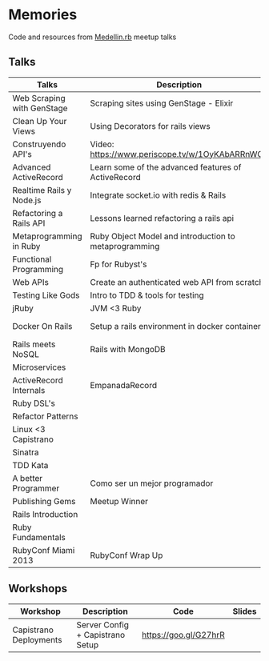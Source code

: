 # Memories
Code and resources from [Medellin.rb](http://www.meetup.com/medellin-rb/) meetup talks

## Talks

| Talks                    | Description                      | Code                  | Slides                |
|--------------------------|----------------------------------|-----------------------|-----------------------|
| Web Scraping with GenStage      | Scraping sites using GenStage - Elixir | https://goo.gl/auxZ9V | https://goo.gl/z1TUAP |
| Clean Up Your Views      | Using Decorators for rails views | https://goo.gl/nrWkUu | https://goo.gl/Vzvms0 |
| Construyendo API's       | Video: https://www.periscope.tv/w/1OyKAbARRnWGb                  |  | https://goo.gl/jQLmzI  |
| Advanced ActiveRecord | Learn some of the advanced features of ActiveRecord |  https://goo.gl/7cXFAV | http://goo.gl/n89caY |
| Realtime Rails y Node.js | Integrate socket.io with redis & Rails |  https://goo.gl/1kjFIJ | https://goo.gl/sZBJp9 |
| Refactoring a Rails API  | Lessons learned refactoring a rails api         |        | https://goo.gl/lI2Hc1 |
| Metaprogramming in Ruby  | Ruby Object Model and introduction to metaprogramming |  | http://goo.gl/SMu1u4  |
| Functional Programming   | Fp for Rubyst's                  | https://goo.gl/Q0tpaj | https://goo.gl/trOylb |
| Web APIs                 | Create an authenticated web API from scratch | https://goo.gl/Ru32uC | https://goo.gl/vjyNtr |
| Testing Like Gods        | Intro to TDD & tools for testing | https://goo.gl/XJJb5i | https://goo.gl/lUlYgC |
| jRuby                    |  JVM <3 Ruby                     |                       |                       |
| Docker On Rails          | Setup a rails environment in docker containers | https://goo.gl/rzcGyU  https://goo.gl/4UjANf | https://goo.gl/acP81B |
| Rails meets NoSQL        | Rails with MongoDB               | https://goo.gl/K9vuDp | http://goo.gl/qhi1A5  |
| Microservices            |                                  |                       | https://goo.gl/8dqgBc |
| ActiveRecord Internals   | EmpanadaRecord                   | https://goo.gl/nC1swb | https://goo.gl/bVQ251 |
| Ruby DSL's               |                                  | https://goo.gl/gBHKVG | https://goo.gl/xGxLRZ |
| Refactor Patterns        |                                  |                       | http://goo.gl/98QvUo  |
| Linux <3 Capistrano      |                                  | https://goo.gl/vXPA4b | https://goo.gl/LPPZ2e                     |
| Sinatra                  |                                  | https://goo.gl/7P1QFF |                       |
| TDD Kata                 |                                  | https://goo.gl/TyEuc5 |                       |
| A better Programmer      | Como ser un mejor programador    |                       | http://goo.gl/iXrNmA  |
| Publishing Gems          | Meetup Winner                    | https://goo.gl/VPl0tj | https://goo.gl/y8xHEL |
| Rails Introduction       |                                  |                       |                       |
| Ruby Fundamentals        |                                  | [Basics](https://gist.github.com/orendon/15930c5c80c4f39a31f3) and [Procs/Lambdas](https://gist.github.com/orendon/15b824349975f1b1dafc)                        |                       |
| RubyConf Miami 2013      |  RubyConf Wrap Up                |                       | https://goo.gl/ujB50t |
## Workshops

| Workshop                 | Description                      | Code                  | Slides                |
|--------------------------|----------------------------------|-----------------------|-----------------------|
| Capistrano Deployments   | Server Config + Capistrano Setup | https://goo.gl/G27hrR |                       |
